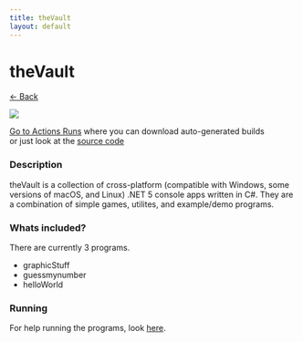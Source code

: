 ```yaml
---
title: theVault
layout: default
---
```


<h1>theVault</h1>
<p><a href=/programs>&lt;- Back</a></p>
<img src=https://ninjacheetah.github.io/theVaultLogo.png>
<p><a href=https://github.com/NCX-Programming/theVault/actions>Go to Actions Runs</a> where you can download auto-generated builds<br>or just look at the <a href=https://github.com/NCX-Programming/theVault>source code</a></p>
<h3>Description</h3>
<p>theVault is a collection of cross-platform (compatible with Windows, some versions of macOS, and Linux) .NET 5 console apps written in C#. They are a combination of simple games, utilites, and example/demo programs.  </p>
<h3>Whats included?</h3>
<p>There are currently 3 programs.</p>
<div class="prg-list">
<ul>
<li>graphicStuff</li>
<li>guessmynumber</li>
<li>helloWorld</li>
</ul>
</div>
<h3>Running</h3>
<p>For help running the programs, look <a href="https://github.com/NCX-Programming/theVault/#windows-linux-and-macos">here</a>.
